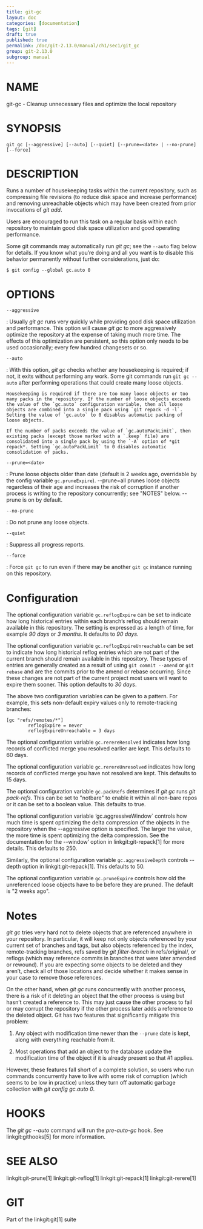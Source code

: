 ```yaml
---
title: git-gc
layout: doc
categories: [documentation]
tags: [git]
draft: true
published: true
permalink: /doc/git-2.13.0/manual/ch1/sec1/git_gc
group: git-2.13.0
subgroup: manual
---
```


NAME
====

git-gc - Cleanup unnecessary files and optimize the local repository

SYNOPSIS
========

    git gc [--aggressive] [--auto] [--quiet] [--prune=<date> | --no-prune] [--force]

DESCRIPTION
===========

Runs a number of housekeeping tasks within the current repository, such as compressing file revisions (to reduce disk space and increase performance) and removing unreachable objects which may have been created from prior invocations of *git add*.

Users are encouraged to run this task on a regular basis within each repository to maintain good disk space utilization and good operating performance.

Some git commands may automatically run *git gc*; see the `--auto` flag below for details. If you know what you’re doing and all you want is to disable this behavior permanently without further considerations, just do:

    $ git config --global gc.auto 0

OPTIONS
=======

`--aggressive`

:   Usually *git gc* runs very quickly while providing good disk space utilization and performance. This option will cause *git gc* to more aggressively optimize the repository at the expense of taking much more time. The effects of this optimization are persistent, so this option only needs to be used occasionally; every few hundred changesets or so.

`--auto`

:   With this option, *git gc* checks whether any housekeeping is required; if not, it exits without performing any work. Some git commands run `git gc --auto` after performing operations that could create many loose objects.

    Housekeeping is required if there are too many loose objects or too many packs in the repository. If the number of loose objects exceeds the value of the `gc.auto` configuration variable, then all loose objects are combined into a single pack using `git repack -d -l`. Setting the value of `gc.auto` to 0 disables automatic packing of loose objects.

    If the number of packs exceeds the value of `gc.autoPackLimit`, then existing packs (except those marked with a `.keep` file) are consolidated into a single pack by using the `-A` option of *git repack*. Setting `gc.autoPackLimit` to 0 disables automatic consolidation of packs.

`--prune=<date>`

:   Prune loose objects older than date (default is 2 weeks ago, overridable by the config variable `gc.pruneExpire`). --prune=all prunes loose objects regardless of their age and increases the risk of corruption if another process is writing to the repository concurrently; see "NOTES" below. --prune is on by default.

`--no-prune`

:   Do not prune any loose objects.

`--quiet`

:   Suppress all progress reports.

`--force`

:   Force `git gc` to run even if there may be another `git gc` instance running on this repository.

Configuration
=============

The optional configuration variable `gc.reflogExpire` can be set to indicate how long historical entries within each branch’s reflog should remain available in this repository. The setting is expressed as a length of time, for example *90 days* or *3 months*. It defaults to *90 days*.

The optional configuration variable `gc.reflogExpireUnreachable` can be set to indicate how long historical reflog entries which are not part of the current branch should remain available in this repository. These types of entries are generally created as a result of using `git commit --amend` or `git rebase` and are the commits prior to the amend or rebase occurring. Since these changes are not part of the current project most users will want to expire them sooner. This option defaults to *30 days*.

The above two configuration variables can be given to a pattern. For example, this sets non-default expiry values only to remote-tracking branches:

    [gc "refs/remotes/*"]
            reflogExpire = never
            reflogExpireUnreachable = 3 days

The optional configuration variable `gc.rerereResolved` indicates how long records of conflicted merge you resolved earlier are kept. This defaults to 60 days.

The optional configuration variable `gc.rerereUnresolved` indicates how long records of conflicted merge you have not resolved are kept. This defaults to 15 days.

The optional configuration variable `gc.packRefs` determines if *git gc* runs *git pack-refs*. This can be set to "notbare" to enable it within all non-bare repos or it can be set to a boolean value. This defaults to true.

The optional configuration variable ‘gc.aggressiveWindow\` controls how much time is spent optimizing the delta compression of the objects in the repository when the --aggressive option is specified. The larger the value, the more time is spent optimizing the delta compression. See the documentation for the --window’ option in linkgit:git-repack\[1\] for more details. This defaults to 250.

Similarly, the optional configuration variable `gc.aggressiveDepth` controls --depth option in linkgit:git-repack\[1\]. This defaults to 50.

The optional configuration variable `gc.pruneExpire` controls how old the unreferenced loose objects have to be before they are pruned. The default is "2 weeks ago".

Notes
=====

*git gc* tries very hard not to delete objects that are referenced anywhere in your repository. In particular, it will keep not only objects referenced by your current set of branches and tags, but also objects referenced by the index, remote-tracking branches, refs saved by *git filter-branch* in refs/original/, or reflogs (which may reference commits in branches that were later amended or rewound). If you are expecting some objects to be deleted and they aren’t, check all of those locations and decide whether it makes sense in your case to remove those references.

On the other hand, when *git gc* runs concurrently with another process, there is a risk of it deleting an object that the other process is using but hasn’t created a reference to. This may just cause the other process to fail or may corrupt the repository if the other process later adds a reference to the deleted object. Git has two features that significantly mitigate this problem:

1.  Any object with modification time newer than the `--prune` date is kept, along with everything reachable from it.

2.  Most operations that add an object to the database update the modification time of the object if it is already present so that \#1 applies.

However, these features fall short of a complete solution, so users who run commands concurrently have to live with some risk of corruption (which seems to be low in practice) unless they turn off automatic garbage collection with *git config gc.auto 0*.

HOOKS
=====

The *git gc --auto* command will run the *pre-auto-gc* hook. See linkgit:githooks\[5\] for more information.

SEE ALSO
========

linkgit:git-prune\[1\] linkgit:git-reflog\[1\] linkgit:git-repack\[1\] linkgit:git-rerere\[1\]

GIT
===

Part of the linkgit:git\[1\] suite
